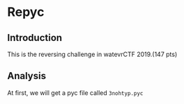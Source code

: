 # Repyc
## Introduction

This is the reversing challenge in watevrCTF 2019.(147 pts)

## Analysis

At first, we will get a pyc file called ```3nohtyp.pyc``` 
